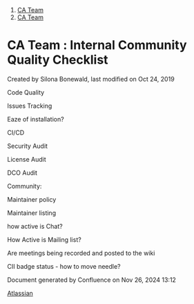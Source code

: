 1. [CA Team](index.html)
2. [CA Team](CA-Team_20152339.html)

# CA Team : Internal Community Quality Checklist

Created by Silona Bonewald, last modified on Oct 24, 2019

Code Quality

Issues Tracking

Eaze of installation?

CI/CD

Security Audit

License Audit

DCO Audit

Community:

Maintainer policy

Maintainer listing

how active is Chat?

How Active is Mailing list?

Are meetings being recorded and posted to the wiki

CII badge status - how to move needle?

Document generated by Confluence on Nov 26, 2024 13:12

[Atlassian](http://www.atlassian.com/)
